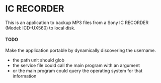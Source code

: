 # IC RECORDER

This is an application to backup MP3 files from a Sony IC RECORDER (Model: ICD-UX560) to local disk.

#### TODO

Make the application portable by dynamically discovering the username.
* the path unit should glob
* the service file could call the main program with an argument
* or the main program could query the operating system for that information


